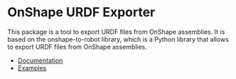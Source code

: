 # OnShape URDF Exporter

This package is a tool to export URDF files from OnShape assemblies. It is based on the onshape-to-robot library, which is a Python library that allows to export URDF files from OnShape assemblies.

* [Documentation](https://onshape-to-robot.readthedocs.io/)
* [Examples](https://github.com/rhoban/onshape-to-robot-examples)